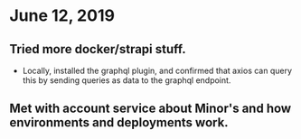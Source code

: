 # June 12, 2019

## Tried more docker/strapi stuff.
- Locally, installed the graphql plugin, and confirmed that axios can query this by sending queries as data to the graphql endpoint. 

## Met with account service about Minor's and how environments and deployments work.